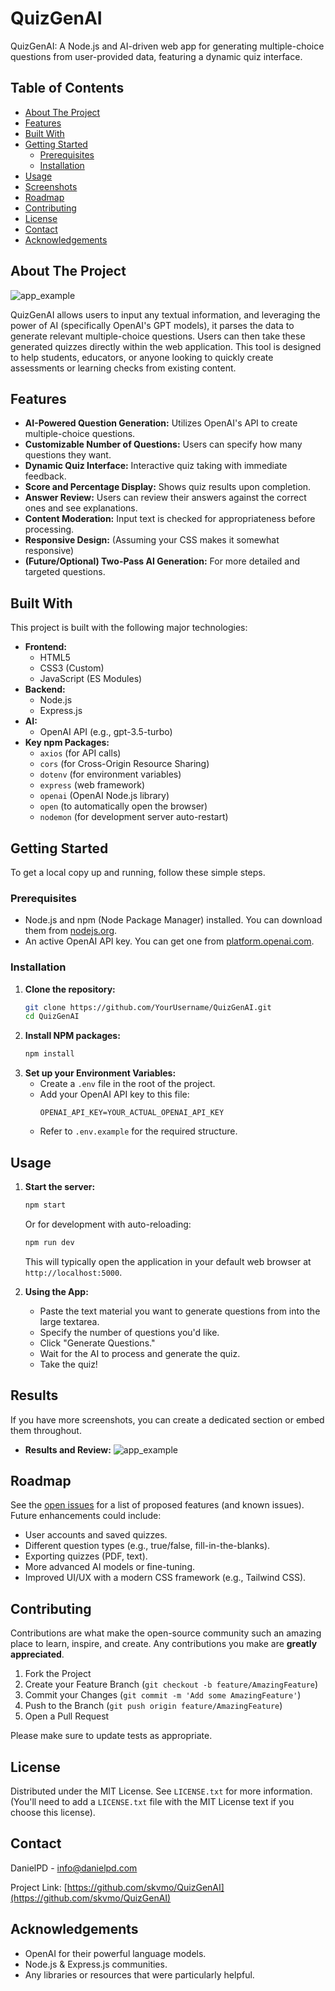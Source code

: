 # QuizGenAI

QuizGenAI: A Node.js and AI-driven web app for generating multiple-choice questions from user-provided data, featuring a dynamic quiz interface.

<!-- SCREENSHOT_MAIN_INTERFACE: Add a compelling screenshot here of the main input interface of QuizGenAI -->
<!-- Example: ![QuizGenAI Main Interface](link_to_your_screenshot.png) -->

## Table of Contents

- [About The Project](#about-the-project)
- [Features](#features)
- [Built With](#built-with)
- [Getting Started](#getting-started)
  - [Prerequisites](#prerequisites)
  - [Installation](#installation)
- [Usage](#usage)
- [Screenshots](#screenshots) <!-- Optional dedicated section -->
- [Roadmap](#roadmap)
- [Contributing](#contributing)
- [License](#license)
- [Contact](#contact)
- [Acknowledgements](#acknowledgements)

## About The Project

![app_example](Images\app_example.png)

QuizGenAI allows users to input any textual information, and leveraging the power of AI (specifically OpenAI's GPT models), it parses the data to generate relevant multiple-choice questions. Users can then take these generated quizzes directly within the web application. This tool is designed to help students, educators, or anyone looking to quickly create assessments or learning checks from existing content.

## Features

*   **AI-Powered Question Generation:** Utilizes OpenAI's API to create multiple-choice questions.
*   **Customizable Number of Questions:** Users can specify how many questions they want.
*   **Dynamic Quiz Interface:** Interactive quiz taking with immediate feedback.
*   **Score and Percentage Display:** Shows quiz results upon completion.
*   **Answer Review:** Users can review their answers against the correct ones and see explanations.
*   **Content Moderation:** Input text is checked for appropriateness before processing.
*   **Responsive Design:** (Assuming your CSS makes it somewhat responsive)
*   **(Future/Optional) Two-Pass AI Generation:** For more detailed and targeted questions.

## Built With

This project is built with the following major technologies:

*   **Frontend:**
    *   HTML5
    *   CSS3 (Custom)
    *   JavaScript (ES Modules)
*   **Backend:**
    *   Node.js
    *   Express.js
*   **AI:**
    *   OpenAI API (e.g., gpt-3.5-turbo)
*   **Key npm Packages:**
    *   `axios` (for API calls)
    *   `cors` (for Cross-Origin Resource Sharing)
    *   `dotenv` (for environment variables)
    *   `express` (web framework)
    *   `openai` (OpenAI Node.js library)
    *   `open` (to automatically open the browser)
    *   `nodemon` (for development server auto-restart)

## Getting Started

To get a local copy up and running, follow these simple steps.

### Prerequisites

*   Node.js and npm (Node Package Manager) installed. You can download them from [nodejs.org](https://nodejs.org/).
*   An active OpenAI API key. You can get one from [platform.openai.com](https://platform.openai.com/).

### Installation

1.  **Clone the repository:**
    ```bash
    git clone https://github.com/YourUsername/QuizGenAI.git
    cd QuizGenAI
    ```
2.  **Install NPM packages:**
    ```bash
    npm install
    ```
3.  **Set up your Environment Variables:**
    *   Create a `.env` file in the root of the project.
    *   Add your OpenAI API key to this file:
        ```env
        OPENAI_API_KEY=YOUR_ACTUAL_OPENAI_API_KEY
        ```
    *   Refer to `.env.example` for the required structure.

## Usage

1.  **Start the server:**
    ```bash
    npm start
    ```
    Or for development with auto-reloading:
    ```bash
    npm run dev
    ```
    This will typically open the application in your default web browser at `http://localhost:5000`.

2.  **Using the App:**
    *   Paste the text material you want to generate questions from into the large textarea.
    *   Specify the number of questions you'd like.
    *   Click "Generate Questions."
    *   Wait for the AI to process and generate the quiz.
    *   Take the quiz!

<!-- SCREENSHOT_RESULTS_PAGE: Add a screenshot here of the quiz results page, showing score, percentage, and perhaps the start of the answer review -->

## Results 

If you have more screenshots, you can create a dedicated section or embed them throughout.

*   **Results and Review:**  ![app_example](Images\results_example.png)

## Roadmap

See the [open issues](https://github.com/YourUsername/QuizGenAI/issues) for a list of proposed features (and known issues). Future enhancements could include:
*   User accounts and saved quizzes.
*   Different question types (e.g., true/false, fill-in-the-blanks).
*   Exporting quizzes (PDF, text).
*   More advanced AI models or fine-tuning.
*   Improved UI/UX with a modern CSS framework (e.g., Tailwind CSS).

## Contributing

Contributions are what make the open-source community such an amazing place to learn, inspire, and create. Any contributions you make are **greatly appreciated**.

1.  Fork the Project
2.  Create your Feature Branch (`git checkout -b feature/AmazingFeature`)
3.  Commit your Changes (`git commit -m 'Add some AmazingFeature'`)
4.  Push to the Branch (`git push origin feature/AmazingFeature`)
5.  Open a Pull Request

Please make sure to update tests as appropriate.

## License

Distributed under the MIT License. See `LICENSE.txt` for more information. (You'll need to add a `LICENSE.txt` file with the MIT License text if you choose this license).

## Contact

DanielPD - info@danielpd.com

Project Link: [https://github.com/skvmo/QuizGenAI](https://github.com/skvmo/QuizGenAI)

## Acknowledgements

*   OpenAI for their powerful language models.
*   Node.js & Express.js communities.
*   Any libraries or resources that were particularly helpful.
